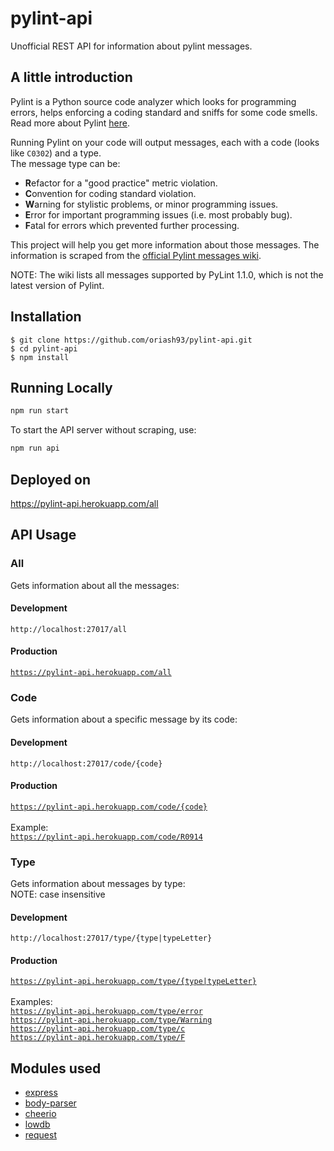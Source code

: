 # pylint-api
Unofficial REST API for information about pylint messages.

## A little introduction

Pylint is a Python source code analyzer which looks for programming errors, helps enforcing a coding standard and sniffs for some code smells.
Read more about Pylint [here](https://github.com/PyCQA/pylint).

Running Pylint on your code will output messages, each with a code (looks like <code>C0302</code>) and a type.
<br>The message type can be:
<br>

* **R**efactor for a "good practice" metric violation.
* **C**onvention for coding standard violation.
* **W**arning for stylistic problems, or minor programming issues.
* **E**rror for important programming issues (i.e. most probably bug).
* **F**atal for errors which prevented further processing.

This project will help you get more information about those messages.
The information is scraped from the [official Pylint messages wiki](http://pylint-messages.wikidot.com).

NOTE: The wiki lists all messages supported by PyLint 1.1.0, which is not the latest version of Pylint.

## Installation
```
$ git clone https://github.com/oriash93/pylint-api.git
$ cd pylint-api
$ npm install
```

## Running Locally
```sh
npm run start
```

To start the API server without scraping, use:
```sh
npm run api
```

## Deployed on
https://pylint-api.herokuapp.com/all

## API Usage
### All
Gets information about all the messages:
#### Development
<code>http://localhost:27017/all</code>
#### Production
<code>https://pylint-api.herokuapp.com/all</code>

### Code
Gets information about a specific message by its code:
#### Development
<code>http://localhost:27017/code/{code}</code>
#### Production
<code>https://pylint-api.herokuapp.com/code/{code}</code>
<br>
<br>Example:
<br><code>https://pylint-api.herokuapp.com/code/R0914</code>

### Type
Gets information about messages by type:
<br>NOTE: case insensitive
#### Development
<code>http://localhost:27017/type/{type|typeLetter}</code>
#### Production
<code>https://pylint-api.herokuapp.com/type/{type|typeLetter}</code>
<br>
<br>Examples:
<br><code>https://pylint-api.herokuapp.com/type/error</code>
<br><code>https://pylint-api.herokuapp.com/type/Warning</code>
<br><code>https://pylint-api.herokuapp.com/type/c</code>
<br><code>https://pylint-api.herokuapp.com/type/F</code>

## Modules used
* [express](https://www.npmjs.com/package/express)
* [body-parser](https://www.npmjs.com/package/body-parser)
* [cheerio](https://www.npmjs.com/package/cheerio)
* [lowdb](https://www.npmjs.com/package/lowdb)
* [request](https://www.npmjs.com/package/request)